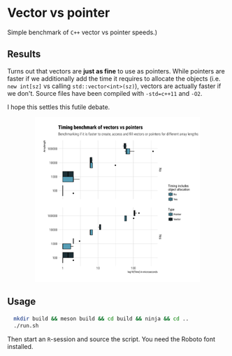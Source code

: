 Vector vs pointer
======================

Simple benchmark of `C++` vector vs pointer speeds.)

## Results

Turns out that vectors are **just as fine** to use as pointers. While pointers are faster if we additionally add the time it requires to allocate the objects (i.e. `new int[sz]` vs calling `std::vector<int>(sz)`), vectors are actually faster if we don't. Source files have been compiled with `-std=c++11` and `-O2`.

I hope this settles this futile debate.

<div align="center">
<img src="https://github.com/dirmeier/benchmarks/blob/master/vec_vs_ptr/data/time.png" alt="Drawing" width="75%" />
</div>

## Usage

```bash 
  mkdir build && meson build && cd build && ninja && cd ..
  ./run.sh  
```

Then start an `R`-session and source the script. You need the Roboto font installed.
